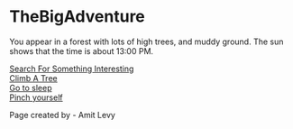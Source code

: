 TheBigAdventure
===============

<!-- Copy this and edit! -->

<!DOCTYPE html>

<html lang="en">

<head>

<meta charset="utf-8">
<title>The GAME</title>
<link rel="stylesheet" href="style.css">

<script src="script.js"></script>

</head>

<body>
<!-- At the time I am creating this, none of this pages in the options area 
exist, so copy this file, rename it and make them!
unless someone already did that, so go to that page and make a page for one of
that pages options. -->

<!-- Describe what the player can see. -->

<p> You appear in a forest with lots of high trees, and muddy ground.
The sun shows that the time is about 13:00 PM. </p>

<!-- Give the player 4 options -->

<a href=SearchForSomethingIntresting.html>  Search For Something Interesting </a>
<br>
<a href=ClimbATree.html>  Climb A Tree </a>
<br>
<a href=Gotosleep.html>  Go to sleep </a>
<br>
<a href=pinchyourself.html> Pinch yourself </a>
<br>

<!-- Give yourself some credit! -->

<p> Page created by - Amit Levy </p>

</body>
</html>


